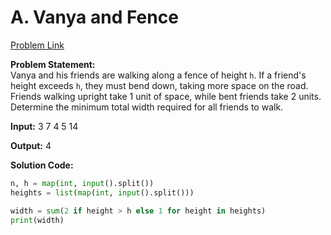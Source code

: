 # A. Vanya and Fence
[Problem Link](https://codeforces.com/contest/677/problem/A)

**Problem Statement:**  
Vanya and his friends are walking along a fence of height `h`. If a friend's height exceeds `h`, they must bend down, taking more space on the road. Friends walking upright take 1 unit of space, while bent friends take 2 units. Determine the minimum total width required for all friends to walk.

**Input:**
3 7 4 5 14

**Output:**
4


**Solution Code:**

```python
n, h = map(int, input().split())
heights = list(map(int, input().split()))

width = sum(2 if height > h else 1 for height in heights)
print(width)
